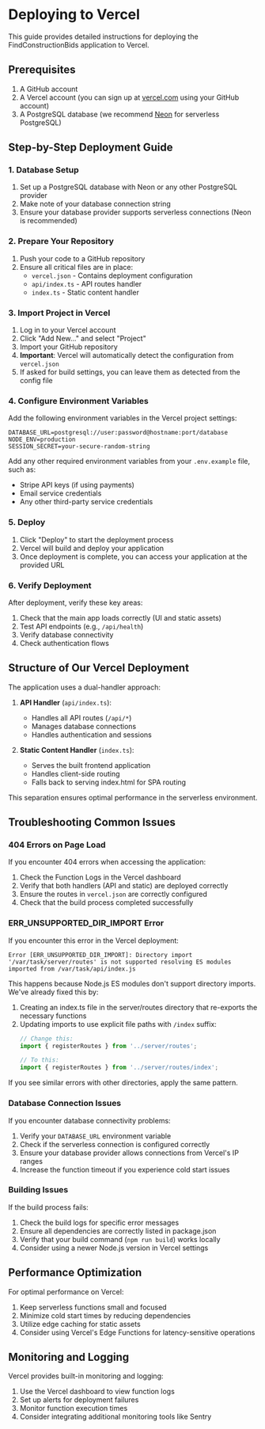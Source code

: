 # Deploying to Vercel

This guide provides detailed instructions for deploying the FindConstructionBids application to Vercel.

## Prerequisites

1. A GitHub account
2. A Vercel account (you can sign up at [vercel.com](https://vercel.com) using your GitHub account)
3. A PostgreSQL database (we recommend [Neon](https://neon.tech) for serverless PostgreSQL)

## Step-by-Step Deployment Guide

### 1. Database Setup

1. Set up a PostgreSQL database with Neon or any other PostgreSQL provider
2. Make note of your database connection string
3. Ensure your database provider supports serverless connections (Neon is recommended)

### 2. Prepare Your Repository

1. Push your code to a GitHub repository
2. Ensure all critical files are in place:
   - `vercel.json` - Contains deployment configuration
   - `api/index.ts` - API routes handler
   - `index.ts` - Static content handler

### 3. Import Project in Vercel

1. Log in to your Vercel account
2. Click "Add New..." and select "Project"
3. Import your GitHub repository
4. **Important**: Vercel will automatically detect the configuration from `vercel.json`
5. If asked for build settings, you can leave them as detected from the config file

### 4. Configure Environment Variables

Add the following environment variables in the Vercel project settings:

```
DATABASE_URL=postgresql://user:password@hostname:port/database
NODE_ENV=production
SESSION_SECRET=your-secure-random-string
```

Add any other required environment variables from your `.env.example` file, such as:
- Stripe API keys (if using payments)
- Email service credentials
- Any other third-party service credentials

### 5. Deploy

1. Click "Deploy" to start the deployment process
2. Vercel will build and deploy your application
3. Once deployment is complete, you can access your application at the provided URL

### 6. Verify Deployment

After deployment, verify these key areas:
1. Check that the main app loads correctly (UI and static assets)
2. Test API endpoints (e.g., `/api/health`)
3. Verify database connectivity
4. Check authentication flows

## Structure of Our Vercel Deployment

The application uses a dual-handler approach:

1. **API Handler** (`api/index.ts`):
   - Handles all API routes (`/api/*`)
   - Manages database connections
   - Handles authentication and sessions

2. **Static Content Handler** (`index.ts`):
   - Serves the built frontend application
   - Handles client-side routing
   - Falls back to serving index.html for SPA routing

This separation ensures optimal performance in the serverless environment.

## Troubleshooting Common Issues

### 404 Errors on Page Load

If you encounter 404 errors when accessing the application:

1. Check the Function Logs in the Vercel dashboard
2. Verify that both handlers (API and static) are deployed correctly
3. Ensure the routes in `vercel.json` are correctly configured
4. Check that the build process completed successfully

### ERR_UNSUPPORTED_DIR_IMPORT Error

If you encounter this error in the Vercel deployment:

```
Error [ERR_UNSUPPORTED_DIR_IMPORT]: Directory import '/var/task/server/routes' is not supported resolving ES modules imported from /var/task/api/index.js
```

This happens because Node.js ES modules don't support directory imports. We've already fixed this by:

1. Creating an index.ts file in the server/routes directory that re-exports the necessary functions
2. Updating imports to use explicit file paths with `/index` suffix:
   ```typescript
   // Change this:
   import { registerRoutes } from '../server/routes';
   
   // To this:
   import { registerRoutes } from '../server/routes/index';
   ```

If you see similar errors with other directories, apply the same pattern.

### Database Connection Issues

If you encounter database connectivity problems:

1. Verify your `DATABASE_URL` environment variable
2. Check if the serverless connection is configured correctly
3. Ensure your database provider allows connections from Vercel's IP ranges
4. Increase the function timeout if you experience cold start issues

### Building Issues

If the build process fails:

1. Check the build logs for specific error messages
2. Ensure all dependencies are correctly listed in package.json
3. Verify that your build command (`npm run build`) works locally
4. Consider using a newer Node.js version in Vercel settings

## Performance Optimization

For optimal performance on Vercel:

1. Keep serverless functions small and focused
2. Minimize cold start times by reducing dependencies
3. Utilize edge caching for static assets
4. Consider using Vercel's Edge Functions for latency-sensitive operations

## Monitoring and Logging

Vercel provides built-in monitoring and logging:

1. Use the Vercel dashboard to view function logs
2. Set up alerts for deployment failures
3. Monitor function execution times
4. Consider integrating additional monitoring tools like Sentry
